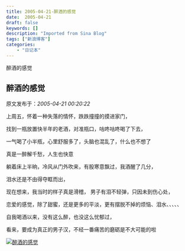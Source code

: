 ```yaml
---
title: 2005-04-21-醉酒的感觉
date:  2005-04-21
draft: false
keywords: []
description: "Imported from Sina Blog"
tags: ["新浪博客"]
categories: 
    - "日记本"
---
```

醉酒的感觉
## 醉酒的感觉

 原文发布于：*2005-04-21 00:20:22*

 

上周五，怀着一种失落的情怀，跌跌撞撞的摸进家门，

找到一瓶放置快半年的老酒，对准瓶口，咕咚咕咚喝了下去，

一气喝了小半瓶，心里舒服多了，头脑也混乱了，什么也不想了

真是一醉解千愁，人生也快意

   躺着床上半晌，冷风从门外吹来，有股寒意飘过，我酒醒了几分，

泪水还是不由得夺眶而出，

  现在想来，我当时的样子真是滑稽， 男子有泪不轻弹，只因未到伤心处，

恋爱的感觉，除了甜蜜，还是更多的平淡，更有摆脱不掉的烦恼、泪水、、、、、

  自我喝酒以来，没有这么醉，也没这么忧郁过，

看来，要成为真正的男子汉，不经一番痛苦的磨砺是不大可能的啦

 

  

 

[![醉酒的感觉](http://s9.sinaimg.cn/middle/6983393849da9958fc3d8&amp;690)](http://s8.sinaimg.cn/middle/6983393849da995e86db7&amp;690)



